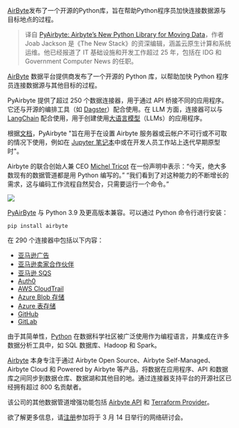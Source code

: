 <!--
title: PyAirbyte：Airbyte的新Python库，助力数据迁移
cover: https://cdn.thenewstack.io/media/2024/02/fbca0c5d-airbyte-1024x703.png
-->

[AirByte](https://airbyte.io/)发布了一个开源的Python库，旨在帮助Python程序员加快连接数据源与目标地点的过程。

> 译自 [PyAirbyte: Airbyte’s New Python Library for Moving Data](https://thenewstack.io/pyairbyte-airbytes-new-python-library-for-moving-data/)，作者 Joab Jackson 是《The New Stack》的资深编辑，涵盖云原生计算和系统运维。他已经报道了 IT 基础设施和开发工作超过 25 年，包括在 IDG 和 Government Computer News 的任职。

[AirByte](https://airbyte.io/) 数据平台提供商发布了一个开源的 Python 库，以帮助加快 Python 程序员连接数据源与其他目标的过程。

PyAirbyte 提供了超过 250 个数据连接器，用于通过 API 桥接不同的应用程序。它还与开源的编排工具（如 [Dagster](https://dagster.io/)）配合使用。在 LLM 方面，连接器可以与 [LangChain](https://thenewstack.io/pulumi-templates-for-genai-stacks-pinecone-langchain-first/) 配合使用，用于创建使用[大语言模型](https://thenewstack.io/large-language-models-open-source-llms-in-2023/)（LLMs）的应用程序。

根据[文档](https://docs.airbyte.com/pyairbyte)，PyAirbyte "旨在用于在设置 Airbyte 服务器或云帐户不可行或不可取的情况下使用，例如在 [Jupyter 笔记本](https://thenewstack.io/introduction-to-jupyter-notebooks-for-developers/)中或在开发人员工作站上迭代早期原型时"。

Airbyte 的联合创始人兼 CEO [Michel Tricot](https://www.linkedin.com/in/micheltricot/) 在一份声明中表示：“今天，绝大多数现有的数据管道都是用 Python 编写的。” “我们看到了对这种能力的不断增长的需求，这与编码工作流程自然契合，只需要运行一个命令。”

![](https://cdn.thenewstack.io/media/2024/02/3e85cfaf-airbyte-diagram.png)

[PyAirByte](https://airbytehq.github.io/PyAirbyte/index.html) 与 Python 3.9 及更高版本兼容。可以通过 Python 命令行进行安装：

```shell
pip install airbyte
```

在 290 个连接器中包括以下内容：

- [亚马逊广告](https://docs.airbyte.com/integrations/sources/amazon-ads#reference)
- [亚马逊卖家合作伙伴](https://docs.airbyte.com/integrations/sources/amazon-seller-partner#reference)
- [亚马逊 SQS](https://docs.airbyte.com/integrations/sources/amazon-sqs#reference)
- [Auth0](https://docs.airbyte.com/integrations/sources/auth0#reference)
- [AWS CloudTrail](https://docs.airbyte.com/integrations/sources/aws-cloudtrail#reference)
- [Azure Blob 存储](https://docs.airbyte.com/integrations/sources/azure-blob-storage#reference)
- [Azure 表存储](https://docs.airbyte.com/integrations/sources/azure-table#reference)
- [GitHub](https://docs.airbyte.com/integrations/sources/github#reference)
- [GitLab](https://docs.airbyte.com/integrations/sources/gitlab#reference)

由于其简单性，[Python](https://thenewstack.io/what-is-python/) 在数据科学社区被广泛使用作为编程语言，并集成在许多数据分析工具中，如 SQL 数据库、Hadoop 和 Spark。

[Airbyte](https://airbyte.com/) 本身专注于通过 Airbyte Open Source、Airbyte Self-Managed、Airbyte Cloud 和 Powered by Airbyte 等产品，将数据在应用程序、API 和数据库之间同步到数据仓库、数据湖和其他目的地。通过连接器支持平台的开源社区已经拥有超过 800 名贡献者。

该公司的其他数据管道增强功能包括 [Airbyte API](https://reference.airbyte.com/reference/start) 和 [Terraform Provider](https://docs.airbyte.com/terraform-documentation)。

欲了解更多信息，请[注册](https://airbyte.com/session/airbyte-monthly-ai-demo)参加将于 3 月 14 日举行的网络研讨会。

